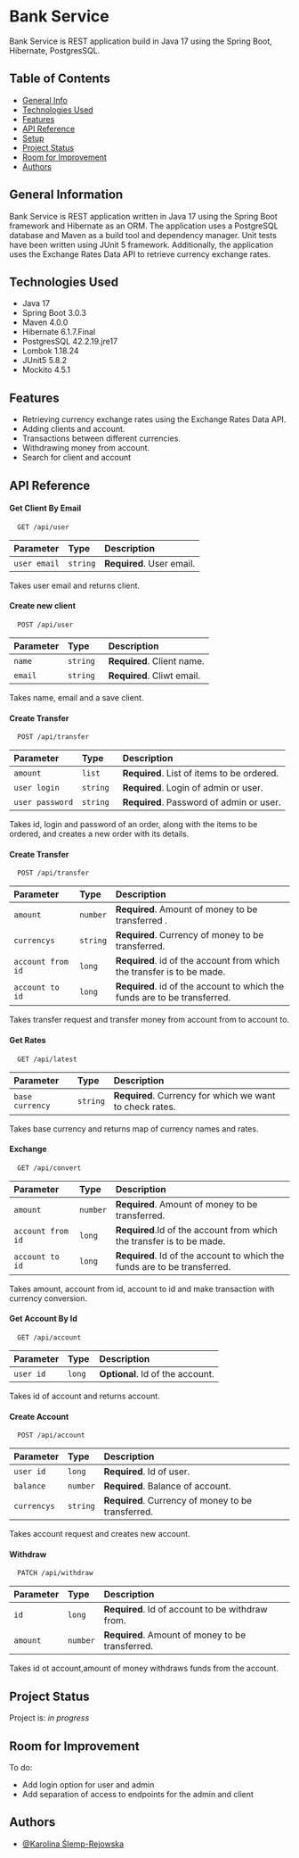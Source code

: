 # Bank Service

Bank Service is REST application build in Java 17 using the Spring Boot, Hibernate, PostgresSQL.

## Table of Contents

* [General Info](#general-information)
* [Technologies Used](#technologies-used)
* [Features](#features)
* [API Reference](#api-reference)
* [Setup](#setup)
* [Project Status](#project-status)
* [Room for Improvement](#room-for-improvement)
* [Authors](#authors)

## General Information

Bank Service is REST application written in Java 17 using the Spring Boot framework and Hibernate as an ORM.
The application uses a PostgreSQL database and Maven as a build tool and dependency manager.
Unit tests have been written using JUnit 5 framework.
Additionally, the application uses the Exchange Rates Data API to retrieve currency exchange rates.

## Technologies Used

- Java 17
- Spring Boot 3.0.3
- Maven 4.0.0
- Hibernate 6.1.7.Final
- PostgresSQL 42.2.19.jre17
- Lombok 1.18.24
- JUnit5 5.8.2
- Mockito 4.5.1

## Features

- Retrieving currency exchange rates using the Exchange Rates Data API.
- Adding clients and account.
- Transactions between different currencies.
- Withdrawing money from account.
- Search for client and account

## API Reference

#### Get Client By Email

```http
  GET /api/user
```

| Parameter    | Type     | Description               |
|:-------------|:---------|:--------------------------|
| `user email` | `string` | **Required**. User email. |

Takes user email and returns client.

#### Create new client

```http
  POST /api/user
```

| Parameter | Type      | Description                |
|:----------|:----------|:---------------------------|
| `name`    | `string ` | **Required**. Client name. |
| `email`   | `string ` | **Required**. Cliwt email. |

Takes name, email and a save client.

#### Create Transfer

```http
  POST /api/transfer
```

| Parameter       | Type      | Description                                |
|:----------------|:----------|:-------------------------------------------|
| `amount`        | `list`    | **Required**. List of items to be ordered. |
| `user login`    | `string ` | **Required**. Login of admin or user.      |
| `user password` | `string ` | **Required**. Password of admin or user.   |

Takes id, login and password of an order, along with the items to be ordered, and creates a new order with its details.

#### Create Transfer

```http
  POST /api/transfer
```

| Parameter         | Type     | Description                                                               |
|:------------------|:---------|:--------------------------------------------------------------------------|
| `amount`          | `number` | **Required**. Amount of money to be transferred .                         |
| `currencys`       | `string` | **Required**. Currency of money to be transferred.                        |
| `account from id` | `long`   | **Required**. id of the account from which the transfer is to be made.    |
| `account to id`   | `long`   | **Required**. id of the account to which the funds are to be transferred. |

Takes transfer request and transfer money from account from to account to.

#### Get Rates

```http
  GET /api/latest
```

| Parameter       | Type     | Description                                              |
|:----------------|:---------|:---------------------------------------------------------|
| `base currency` | `string` | **Required**. Currency for which we want to check rates. |

Takes base currency and returns map of currency names and rates.

#### Exchange

```http
  GET /api/convert
```

| Parameter | Type     | Description                       |
| :-------- | :------- | :-------------------------------- |
| `amount`      | `number` | **Required**. Amount of money to be transferred. |
| `account from id`      | `long` | **Required**.Id of the account from which the transfer is to be made. |
| `account to id`      | `long ` | **Required**. Id of the account to which the funds are to be transferred. |

Takes amount, account from id, account to id and make transaction with currency conversion.

#### Get Account By Id

```http
  GET /api/account
```

| Parameter | Type      | Description                       |
|:----------|:----------|:----------------------------------|
| `user id` | `long `   | **Optional**. Id of the account.  |

Takes id of account and returns account.

#### Create Account

```http
  POST /api/account
```

| Parameter   | Type     | Description                                        |
|:------------|:---------|:---------------------------------------------------|
| `user id`   | `long`   | **Required**. Id of user.                          |
| `balance`   | `number` | **Required**. Balance of account.                  |
| `currencys` | `string` | **Required**. Currency of money to be transferred. |

Takes account request and creates new account.

#### Withdraw

```http
  PATCH /api/withdraw
```

| Parameter | Type     | Description                                      |
|:----------|:---------|:-------------------------------------------------|
| `id`      | `long`   | **Required**. Id of account to be withdraw from. |
 | `amount`  | `number` | **Required**. Amount of money to be transferred. |

Takes id ot account,amount of money withdraws funds from the account.  

## Project Status

Project is: _in progress_

## Room for Improvement

To do:

- Add login option for user and admin
- Add separation of access to endpoints for the admin and client

## Authors

- [@Karolina Ślemp-Rejowska](https://www.github.com/karolinaslp)
